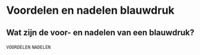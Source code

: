 # Voordelen en nadelen blauwdruk

## Wat zijn de voor- en nadelen van een blauwdruk?
  
`VOORDELEN` `NADELEN`


